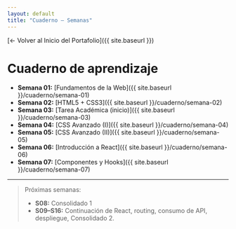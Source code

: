 ```yaml
---
layout: default
title: "Cuaderno — Semanas"
---
```

[← Volver al Inicio del Portafolio]({{ site.baseurl }})
# Cuaderno de aprendizaje

- **Semana 01:** [Fundamentos de la Web]({{ site.baseurl }}/cuaderno/semana-01)
- **Semana 02:** [HTML5 + CSS3]({{ site.baseurl }}/cuaderno/semana-02)
- **Semana 03:** [Tarea Académica (inicio)]({{ site.baseurl }}/cuaderno/semana-03)
- **Semana 04:** [CSS Avanzado (I)]({{ site.baseurl }}/cuaderno/semana-04)
- **Semana 05:** [CSS Avanzado (II)]({{ site.baseurl }}/cuaderno/semana-05)
- **Semana 06:** [Introducción a React]({{ site.baseurl }}/cuaderno/semana-06)
- **Semana 07:** [Componentes y Hooks]({{ site.baseurl }}/cuaderno/semana-07)

---

> Próximas semanas:
> - **S08:** Consolidado 1  
> - **S09–S16:** Continuación de React, routing, consumo de API, despliegue, Consolidado 2.
